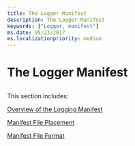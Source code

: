 ```yaml
---
title: The Logger Manifest
description: The Logger Manifest
keywords: ["Logger, manifest"]
ms.date: 05/23/2017
ms.localizationpriority: medium
---
```


# The Logger Manifest


## <span id="ddk_the_logger_manifest_dtoolq"></span><span id="DDK_THE_LOGGER_MANIFEST_DTOOLQ"></span>


This section includes:

[Overview of the Logging Manifest](overview-of-the-logging-manifest.md)

[Manifest File Placement](manifest-file-placement.md)

[Manifest File Format](manifest-file-format.md)

 

 





